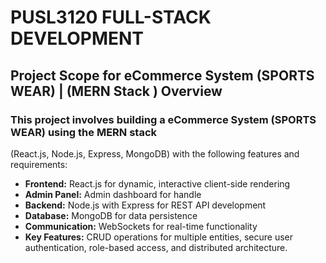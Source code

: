 # PUSL3120 FULL-STACK DEVELOPMENT

## Project Scope for eCommerce System (SPORTS WEAR) | (MERN Stack ) Overview

### This project involves building a eCommerce System (SPORTS WEAR) using the MERN stack

(React.js, Node.js, Express, MongoDB) with the following features and requirements:

<ul>
<li><b>Frontend:</b> React.js for dynamic, interactive client-side rendering</li>
<li><b>Admin Panel:</b> Admin dashboard for handle</li>
<li><b>Backend:</b> Node.js with Express for REST API development</li>
<li><b>Database:</b> MongoDB for data persistence</li>
<li><b>Communication:</b> WebSockets for real-time functionality</li>
<li><b>Key Features:</b> CRUD operations for multiple entities, secure user authentication, role-based access, and distributed architecture.</li>
</ul>
